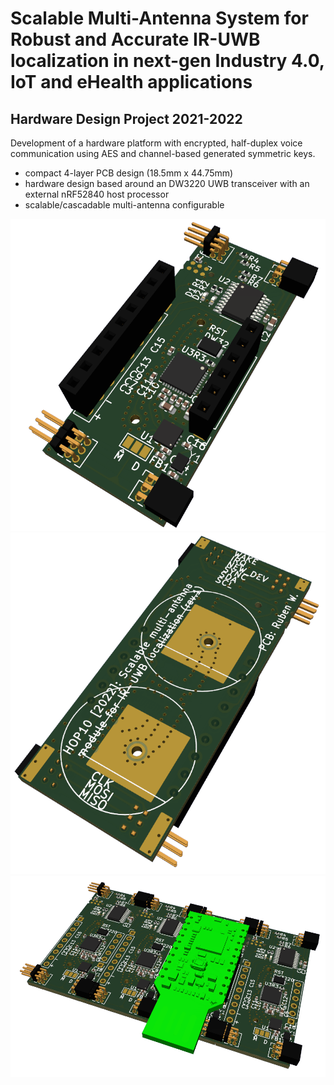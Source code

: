 # Scalable Multi-Antenna System for Robust and Accurate IR-UWB localization in next-gen Industry 4.0, IoT and eHealth applications
## Hardware Design Project 2021-2022
Development of a hardware platform with encrypted, half-duplex voice communication using AES and channel-based generated symmetric keys.
- compact 4-layer PCB design (18.5mm x 44.75mm)
- hardware design based around an DW3220 UWB transceiver with an external nRF52840 host processor
- scalable/cascadable multi-antenna configurable

<p align="center">
    <img src="/Images/Single_front.png">
    <img src="/Images/Single_back.png">
    <img src="/Images/Multi_front.png">
</p>
